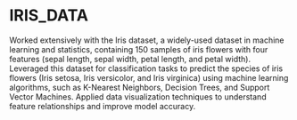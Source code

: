 # IRIS_DATA
Worked extensively with the Iris dataset, a widely-used dataset in machine learning and statistics, containing 150 samples of iris flowers with four features (sepal length, sepal width, petal length, and petal width). 
Leveraged this dataset for classification tasks to predict the species of iris flowers (Iris setosa, Iris versicolor, and Iris virginica) using machine learning algorithms, such as K-Nearest Neighbors, Decision Trees, and Support Vector Machines. 
Applied data visualization techniques to understand feature relationships and improve model accuracy.
